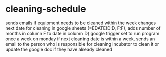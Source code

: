 # cleaning-schedule
sends emails if equipment needs to be cleaned within the week
changes next date for cleaning in google sheets (=EDATE(D:D, F:F), adds number of months in column F to date in column D)
google trigger set to run program once a week on monday
if next cleaning date is within a week, sends an email to the person who is responsible for cleaning incubator to clean it or update the google doc if they have already cleaned
